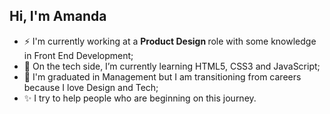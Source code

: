 ## Hi, I'm Amanda ## 

- ⚡ I'm currently working at a <strong> Product Design </strong> role with some knowledge in Front End Development;
- 🌱 On the tech side, I’m currently learning HTML5, CSS3 and JavaScript;
- 📝 I'm graduated in Management but I am transitioning from careers because I love Design and Tech;
- ✨ I try to help people who are beginning on this journey.

<!--
**aabatiista/aabatiista** is a ✨ _special_ ✨ repository because its `README.md` (this file) appears on your GitHub profile.

Here are some ideas to get you started:

- 🔭 I’m currently working on Product Design with some knowledge ...
- 🌱 I’m currently learning ...
- 👯 I’m looking to collaborate on ...
- 🤔 I’m looking for help with ...
- 💬 Ask me about ...
- 📫 How to reach me: ...
- 😄 Pronouns: ...
- ⚡ Fun fact: ...
-->
